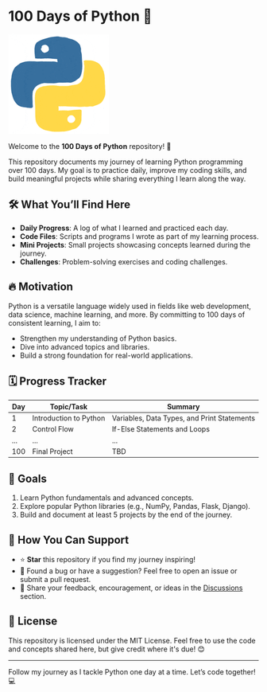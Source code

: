 # 100 Days of Python 🐍
![Cover Image](200.gif)

Welcome to the **100 Days of Python** repository! 🎉

This repository documents my journey of learning Python programming over 100 days. My goal is to practice daily, improve my coding skills, and build meaningful projects while sharing everything I learn along the way.

## 🛠️ What You’ll Find Here
- **Daily Progress**: A log of what I learned and practiced each day.
- **Code Files**: Scripts and programs I wrote as part of my learning process.
- **Mini Projects**: Small projects showcasing concepts learned during the journey.
- **Challenges**: Problem-solving exercises and coding challenges.

## 🔥 Motivation
Python is a versatile language widely used in fields like web development, data science, machine learning, and more. By committing to 100 days of consistent learning, I aim to:
- Strengthen my understanding of Python basics.
- Dive into advanced topics and libraries.
- Build a strong foundation for real-world applications.

## 🗓️ Progress Tracker
| Day | Topic/Task | Summary |
|-----|------------|---------|
| 1   | Introduction to Python | Variables, Data Types, and Print Statements |
| 2   | Control Flow | If-Else Statements and Loops |
| ... | ... | ... |
| 100 | Final Project | TBD |

## 🚀 Goals
1. Learn Python fundamentals and advanced concepts.
2. Explore popular Python libraries (e.g., NumPy, Pandas, Flask, Django).
3. Build and document at least 5 projects by the end of the journey.

## 🌟 How You Can Support
- ⭐ **Star** this repository if you find my journey inspiring!
- 🐞 Found a bug or have a suggestion? Feel free to open an issue or submit a pull request.
- 💬 Share your feedback, encouragement, or ideas in the [Discussions](https://github.com/saidulislam2003/100-Days-of-Python/discussions) section.

## 📝 License
This repository is licensed under the MIT License. Feel free to use the code and concepts shared here, but give credit where it's due! 😊

---

Follow my journey as I tackle Python one day at a time. Let’s code together! 💻
